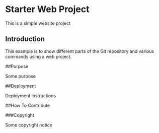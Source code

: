 # Starter Web Project

This is a simple website project

## Introduction

This example is to show different parts of the Git repository and various commands using a web project.

##Purpose

Some purpose

##Deployment

Deployment instructions

##How To Contribute

###Copyright

Some copyright notice
